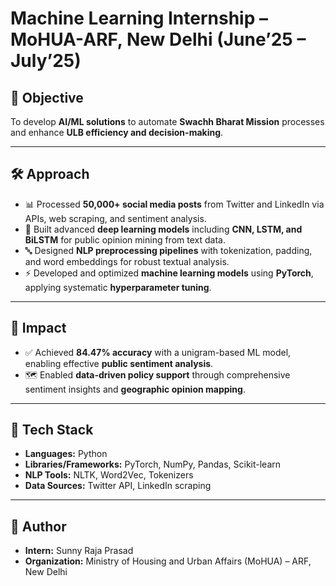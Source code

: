 # Machine Learning Internship – MoHUA-ARF, New Delhi (June’25 – July’25)

## 📌 Objective
To develop **AI/ML solutions** to automate **Swachh Bharat Mission** processes and enhance **ULB efficiency and decision-making**.

---

## 🛠️ Approach

- 📊 Processed **50,000+ social media posts** from Twitter and LinkedIn via APIs, web scraping, and sentiment analysis.  
- 🤖 Built advanced **deep learning models** including **CNN, LSTM, and BiLSTM** for public opinion mining from text data.  
- 🔤 Designed **NLP preprocessing pipelines** with tokenization, padding, and word embeddings for robust textual analysis.  
- ⚡ Developed and optimized **machine learning models** using **PyTorch**, applying systematic **hyperparameter tuning**.

---

## 🚀 Impact

- ✅ Achieved **84.47% accuracy** with a unigram-based ML model, enabling effective **public sentiment analysis**.  
- 🗺️ Enabled **data-driven policy support** through comprehensive sentiment insights and **geographic opinion mapping**.  

---

## 📂 Tech Stack

- **Languages:** Python  
- **Libraries/Frameworks:** PyTorch, NumPy, Pandas, Scikit-learn  
- **NLP Tools:** NLTK, Word2Vec, Tokenizers  
- **Data Sources:** Twitter API, LinkedIn scraping  

---

## 👤 Author
- **Intern:** Sunny Raja Prasad  
- **Organization:** Ministry of Housing and Urban Affairs (MoHUA) – ARF, New Delhi  
